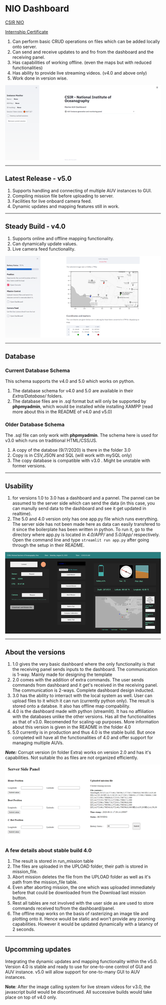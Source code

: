 # NIO Dashboard

[CSIR NIO](https://www.nio.res.in/)

[Internship Certificate](https://drive.google.com/file/d/1vGrA5sqnuspeIUXMtAhNF72mKxN5tSws/view)

1. Can perform basic CRUD operations on files which can be added locally onto server.
2. Can send and receive updates to and fro from the dashboard and the receiving panel.
3. Has capabilities of working offline. (even the maps but with reduced functionalities)
4. Has ability to provide live streaming videos. (v4.0 and above only)
5. Work done in version wise.

!['The latest 5.0 version with improved UI for offline imaging and video streaming'](<Extra/Images/landing_page.png>)

---

## Latest Release - v5.0

1. Supports handling and connecting of multiple AUV instances to GUI.
2. Compiling mission file before uploading to server.
3. Facilities for live onboard camera feed.
4. Dynamic updates and mapping features still in work.

---

## Steady Build - v4.0

1. Supports online and offline mapping functionality.
2. Can dynamically update values.
3. Live camera feed functionality.

!['Onffline mapping in v4.0'](<Extra/Images/dashboard_python2.png>)

---

## Database

### Current Database Schema

This schema supports the v4.0 and 5.0 which works on python.

1. The database schema for v4.0 and 5.0 are available in their _Extra/Database/_ folders.
2. The database files are in .sql format but will only be supported by __phpmyadmin__, which would be installed while installing XAMPP (read more about this in the README of v4.0 and v5.0)

### Older Database Schema

The .sql file can only work with __phpmyadmin__. The schema here is used for v3.0 which runs on traditional HTML/CSS/JS.

1. A copy of the databse (9/7/2020) is there in the folder 3.0
2. Copy is in CSV,JSON and SQL (will work with mySQL only)
3. The copy database is compatible with v3.0 . Might be unstable with former versions.

---

## Usability

1. for versions 1.0 to 3.0 has a dashboard and a pannel. The pannel can be assumed to the server side which can send the data (in this case, you can manully send data to the dashboard and see it get updated in realtime).
2. The 5.0 and 4.0 version only has one app.py file which runs everything. The server side has not been made here as data can easily transfered to it since the boilerplate has been written in python. To run it, go to the directory where app.py is located in _4.0/APP/_ and _5.0/App/_ respectively. Open the command line and type `streamlit run app.py` after going through the setup in their README.

!['The latest build of Dashboard working on HTML/CSS/JS/PHP i.e v3.0'](<Extra/Images/dashboard_javascript.png>)

---

## About the versions

1. 1.0 gives the very basic dashboard where the only functionality is that the receiving panel sends inputs to the dashboard. The communication is 1-way. Mainly made for designing the template
2. 2.0 comes with the addition of extra commands. The user sends commands from dashboard and it get's received in the receiving panel. The communication is 2-ways. Complete dashboard design inducted.
3. 3.0 has the ability to interract with the local system as well. User can upload files to it which it can run (currently python only). The result is stored onto a databse. It also has offline map compability.
4. 4.0 is the dashboard made with python (streamlit). It has no affiliation with the databases unlike the other versions. Has all the functionalities as that of v3.0. Recomended for scaling-up purposes. More information about this version is given in the README in the folder 4.0
5. 5.0 currently is in production and thus 4.0 is the stable build. But once completed will have all the functionalities of 4.0 and offer support for managing multiple AUVs.

___Note:___ Corrupt version (in folder Extra) works on version 2.0 and has it's capabilities. Not suitable tho as files are not organized efficiently.

!['The builds before 4.0 have a receiving pannel with them to simulate the realtime functionalities of the dashboard and perform to and fro communications'](<Extra/Images/server_panel.png>)

### A few details about stable build 4.0

1. The result is stored in run_mission table
2. The files are uploaded in the UPLOAD folder, their path is stored in mission_file.
3. Abort mission deletes the file from the UPLOAD folder as well as it's path from the mission_file table.
4. Even after aborting mission, the one which was uploaded immediately before that could be downloaded from the Download last mission button.
5. Rest all tables are not involved with the user side as are used to store commands received to/from the dashboard/panel.
6. The offline map works on the basis of rasterizing an image tile and plotting onto it. Hence would be static and won't provide any zooming capabilities. However it would be updated dynamically with a latancy of 2 seconds.

---

## Upcomming updates

Integrating the dynamic updates and mapping functionality within the v5.0. Version 4.0 is stable and ready to use for one-to-one control of GUI and AUV instance. v5.0 will allow support for one-to-many GUI to AUV instances.

__Note__: After the image calling system for live stream videos for v3.0, the javascript build would be discontinued. All successive builds would take place on top of v4.0 only.

